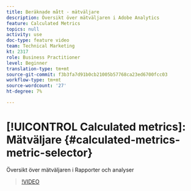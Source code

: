 ```yaml
---
title: Beräknade mått - mätväljare
description: Översikt över mätväljaren i Adobe Analytics
feature: Calculated Metrics
topics: null
activity: use
doc-type: feature video
team: Technical Marketing
kt: 2317
role: Business Practitioner
level: Beginner
translation-type: tm+mt
source-git-commit: f3b3fa7d91b0cb21005b57768ca23ed6700fcc03
workflow-type: tm+mt
source-wordcount: '27'
ht-degree: 7%

---
```



# [!UICONTROL Calculated metrics]: Mätväljare  {#calculated-metrics-metric-selector}

Översikt över mätväljaren i Rapporter och analyser

>[!VIDEO](https://video.tv.adobe.com/v/25410/?quality=12)
